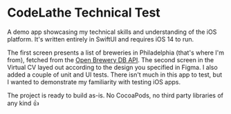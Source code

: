 # CodeLathe Technical Test

A demo app showcasing my technical skills and understanding of the iOS platform. It's written entirely in SwiftUI and requires iOS 14 to run.

The first screen presents a list of breweries in Philadelphia (that's where I'm from), fetched from the [Open Brewery DB API](https://www.openbrewerydb.org/). The second screen in the Virtual CV layed out according to the design you specified in Figma. I also added a couple of unit and UI tests. There isn't much in this app to test, but I wanted to demonstrate my familiarity with testing iOS apps.

The project is ready to build as-is. No CocoaPods, no third party libraries of any kind 👍

